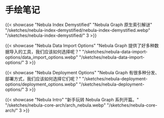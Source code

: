 # 手绘笔记


{{< showcase "Nebula Index Demystified" "Nebula Graph 原生索引解谜" "/sketches/nebula-index-demystified/nebula-index-demystified.webp" "/sketches/nebula-index-demystified/" 3 >}}

{{< showcase "Nebula Data Import Options" "Nebula Graph 提供了好多种数据导入的工具，我们应该如何选择呢？" "/sketches/nebula-data-import-options/data_import_options.webp" "/sketches/nebula-data-import-options/" 3 >}}

{{< showcase "Nebula Deployment Options" "Nebula Graph 有很多种分发、部署方式，我们应该如何选择它们呢？" "/sketches/nebula-deployment-options/deployment_options.webp" "/sketches/nebula-deployment-options/" 3 >}}

{{< showcase "Nebula Intro" "新手玩转 Nebula Graph 系列开篇。" "/sketches/nebula-core-arch/arch_nebula.webp" "/sketches/nebula-core-arch/" 3 >}}
